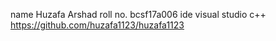 name Huzafa Arshad
roll no. bcsf17a006
ide visual studio
c++
https://github.com/huzafa1123/huzafa1123
